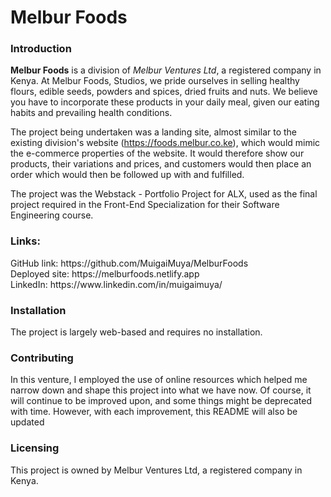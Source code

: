 <h1>Melbur Foods</h1>

<h3>Introduction</h3>
<b>Melbur Foods</b> is a division of <i>Melbur Ventures Ltd</I>, a registered company in Kenya. At Melbur Foods, Studios, we pride ourselves in selling healthy flours, edible seeds, powders and spices, dried fruits and nuts. We believe you have to incorporate these products in your daily meal, given our eating habits and prevailing health conditions.

The project being undertaken was a landing site, almost similar to the existing division's website (https://foods.melbur.co.ke), which would mimic the e-commerce properties of the website. It would therefore show our products, their variations and prices, and customers would then place an order which would then be followed up with and fulfilled. 

The project was the Webstack - Portfolio Project for ALX, used as the final project required in the Front-End Specialization for their Software Engineering course.

<h3>Links:</h3>
GitHub link: https://github.com/MuigaiMuya/MelburFoods<br/>
Deployed site: https://melburfoods.netlify.app<br/>
LinkedIn: https://www.linkedin.com/in/muigaimuya/<br/>

<h3>Installation</h3>
The project is largely web-based and requires no installation. 

<h3>Contributing</h3>
In this venture, I employed the use of online resources which helped me narrow down and shape this project into what we have now. Of course, it will continue to be improved upon, and some things might be deprecated with time. However, with each improvement, this README will also be updated

<h3>Licensing</h3>
This project is owned by Melbur Ventures Ltd, a registered company in Kenya. 

